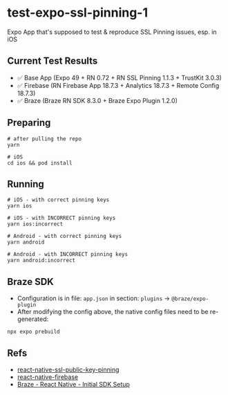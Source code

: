 # test-expo-ssl-pinning-1

Expo App that's supposed to test & reproduce SSL Pinning issues, esp. in iOS

## Current Test Results

* ✅ Base App (Expo 49 + RN 0.72 + RN SSL Pinning 1.1.3 + TrustKit 3.0.3)
* ✅ Firebase (RN Firebase App 18.7.3 + Analytics 18.7.3 + Remote Config 18.7.3)
* ✅ Braze (Braze RN SDK 8.3.0 + Braze Expo Plugin 1.2.0)

## Preparing

```shell
# after pulling the repo
yarn

# iOS
cd ios && pod install
```

## Running

```shell
# iOS - with correct pinning keys
yarn ios

# iOS - with INCORRECT pinning keys
yarn ios:incorrect

# Android - with correct pinning keys
yarn android

# Android - with INCORRECT pinning keys
yarn android:incorrect
```

## Braze SDK

* Configuration is in file: `app.json` in section: `plugins` -> `@braze/expo-plugin`
* After modifying the config above, the native config files need to be re-generated:

```shell
npx expo prebuild
```

## Refs

* [react-native-ssl-public-key-pinning](https://github.com/frw/react-native-ssl-public-key-pinning)
* [react-native-firebase](https://rnfirebase.io/)
* [Braze - React Native - Initial SDK Setup](https://www.braze.com/docs/developer_guide/platform_integration_guides/react_native/react_sdk_setup/)
